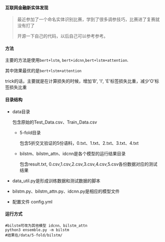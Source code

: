 #### 互联网金融新实体发现

>最近参加了一个命名实体识别比赛，学到了很多调参技巧，比赛进了复赛就没有打了
>
>开源一下自己的代码，以后自己可以参考参考。

#### 方法

主要的方法是使用``bert+lstm``, ``bert+idcnn``,``bert+lstm+attention``.

其中效果最优的是``bert+lstm+attention``

trick的话，主要就是在计算损失的时候，增加'B', 'I', 'E'标签损失比重，减少’O'标签损失比重

#### 目录结构

- data目录

  包含原始的Test_Data.csv、Train_Data.csv

  - 5-fold目录

    包含5折交叉验证的5份语料，0.txt、1.txt、2.txt、3.txt、4.txt

  - bilstm、bilstm_attn、idcnn是各个模型的运行结果目录

    包含result.txt, 0.csv,1.csv,2.csv,3.csv,4.csv,5.csv各份数据对应的测试结果

- data_util.py是形成训练数据和测试数据的脚本

- bilstm.py、bilstm_attn.py、idcnn.py是相应的模型文件

- 配置文件 config.yml

#### 运行方式

```shell
#bilstm可改为其他模型 idcnn、bilstm_attn
python3 ensemble.py -m bilstm
#结果在/data/5-fold/bilstm/
```

